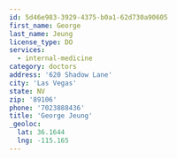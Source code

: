 ```yaml
---
id: 5d46e983-3929-4375-b0a1-62d730a90605
first_name: George
last_name: Jeung
license_type: DO
services:
  - internal-medicine
category: doctors
address: '620 Shadow Lane'
city: 'Las Vegas'
state: NV
zip: '89106'
phone: '7023888436'
title: 'George Jeung'
_geoloc:
  lat: 36.1644
  lng: -115.165
---
```

